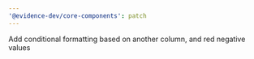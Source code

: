 ```yaml
---
'@evidence-dev/core-components': patch
---
```


Add conditional formatting based on another column, and red negative values
